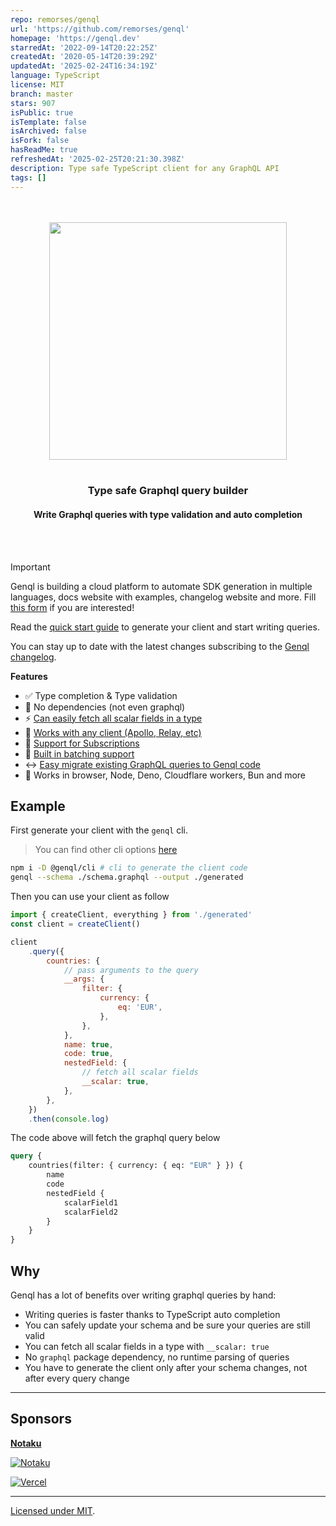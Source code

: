 ```yaml
---
repo: remorses/genql
url: 'https://github.com/remorses/genql'
homepage: 'https://genql.dev'
starredAt: '2022-09-14T20:22:25Z'
createdAt: '2020-05-14T20:39:29Z'
updatedAt: '2025-02-24T16:34:19Z'
language: TypeScript
license: MIT
branch: master
stars: 907
isPublic: true
isTemplate: false
isArchived: false
isFork: false
hasReadMe: true
refreshedAt: '2025-02-25T20:21:30.398Z'
description: Type safe TypeScript client for any GraphQL API
tags: []
---
```


<div align='center'>
    <br/>
    <br/>
    <img src='https://genql.dev/banner.png' width='380px'>
    <br/>
    <br/>
    <h3>Type safe Graphql query builder</h3>
    <h4>Write Graphql queries with type validation and auto completion</h4>
    <br/>
    <br/>
</div>

> [!IMPORTANT]
> Genql is building a cloud platform to automate SDK generation in multiple languages, docs website with examples, changelog website and more. 
> Fill [this form](https://tally.so/r/mK1GWM) if you are interested!

Read the [quick start guide](https://genql.dev/docs) to generate your client and start writing queries.

You can stay up to date with the latest changes subscribing to the [Genql changelog](https://changelog.genql.dev).

**Features**

-   ✅ Type completion & Type validation
-   🍃 No dependencies (not even graphql)
-   ⚡️ [Can easily fetch all scalar fields in a type](https://genql.dev/docs/usage/fetch-all-fields-on-a-type)
-   🐎 [Works with any client (Apollo, Relay, etc)](https://genql.dev/docs/usage/integrate-with-other-graphql-clients)
-   🥃 [Support for Subscriptions](https://genql.dev/docs/usage/subscriptions)
-   🔋 [Built in batching support](https://genql.dev/docs/usage/batching-queries)
-   ↔️ [Easy migrate existing GraphQL queries to Genql code](https://genql.dev/converter)
-   🚂 Works in browser, Node, Deno, Cloudflare workers, Bun and more

## Example

First generate your client with the `genql` cli.

> You can find other cli options [here](https://genql.dev/docs/cli-reference)

```sh
npm i -D @genql/cli # cli to generate the client code
genql --schema ./schema.graphql --output ./generated
```

Then you can use your client as follow

```js
import { createClient, everything } from './generated'
const client = createClient()

client
    .query({
        countries: {
            // pass arguments to the query
            __args: {
                filter: {
                    currency: {
                        eq: 'EUR',
                    },
                },
            },
            name: true,
            code: true,
            nestedField: {
                // fetch all scalar fields
                __scalar: true,
            },
        },
    })
    .then(console.log)
```

The code above will fetch the graphql query below

```graphql
query {
    countries(filter: { currency: { eq: "EUR" } }) {
        name
        code
        nestedField {
            scalarField1
            scalarField2
        }
    }
}
```

## Why

Genql has a lot of benefits over writing graphql queries by hand:

-   Writing queries is faster thanks to TypeScript auto completion
-   You can safely update your schema and be sure your queries are still valid
-   You can fetch all scalar fields in a type with `__scalar: true`
-   No `graphql` package dependency, no runtime parsing of queries
-   You have to generate the client only after your schema changes, not after every query change

---

## Sponsors

[**Notaku**](https://notaku.so)

[![Notaku](https://notaku.so/github_banner.jpg)](https://notaku.so)

[![Vercel](https://genql.dev/vercel-logo.svg)](https://vercel.com?utm_source=genql)

---

[Licensed under MIT]().
